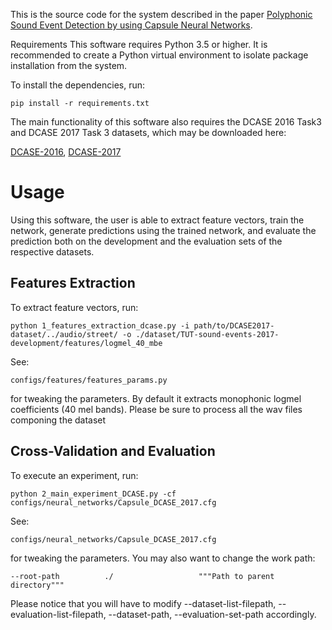 This is the source code for the system described in the paper [Polyphonic Sound Event Detection by using Capsule Neural Networks](https://arxiv.org/pdf/1810.06325.pdf).

Requirements
This software requires Python 3.5 or higher. It is recommended to create a Python virtual environment to isolate package installation from the system.

To install the dependencies, run:

    pip install -r requirements.txt

The main functionality of this software also requires the DCASE 2016 Task3 and DCASE 2017 Task 3 datasets, which may be downloaded here:

[DCASE-2016](http://www.cs.tut.fi/sgn/arg/dcase2016/task-sound-event-detection-in-real-life-audio), 
[DCASE-2017](http://www.cs.tut.fi/sgn/arg/dcase2017/challenge/task-sound-event-detection-in-real-life-audio)

# Usage

Using this software, the user is able to extract feature vectors, train the network, generate predictions using the trained network, and evaluate the prediction
both on the development and the evaluation sets of the respective datasets.

**Features Extraction**
--


To extract feature vectors, run:

    python 1_features_extraction_dcase.py -i path/to/DCASE2017-dataset/../audio/street/ -o ./dataset/TUT-sound-events-2017-development/features/logmel_40_mbe

See:

    configs/features/features_params.py 


for tweaking the parameters. By default it extracts monophonic logmel coefficients (40 mel bands). 
Please be sure to process all the wav files componing the dataset


 **Cross-Validation and Evaluation**
--

To execute an experiment, run:

    python 2_main_experiment_DCASE.py -cf configs/neural_networks/Capsule_DCASE_2017.cfg

See:

    configs/neural_networks/Capsule_DCASE_2017.cfg 


for tweaking the parameters. You may also want to change the work path:

    --root-path          ./                   """Path to parent directory"""

Please notice that you will have to modify --dataset-list-filepath, --evaluation-list-filepath, --dataset-path, --evaluation-set-path accordingly.